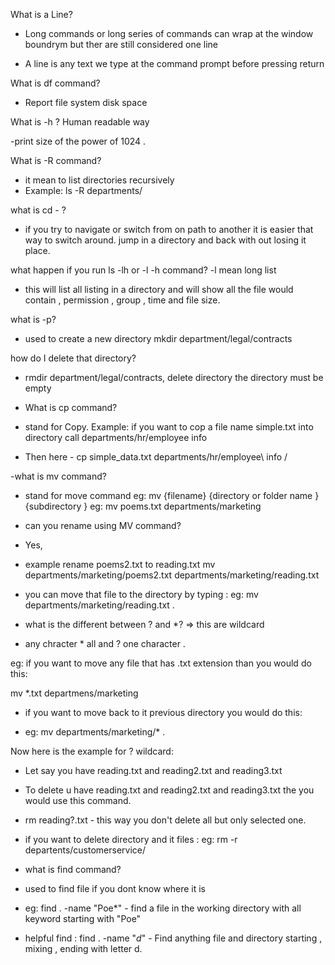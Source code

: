 What is a Line? 
- Long commands or long series of commands can wrap at the window boundrym but ther are still considered one line

- A line is any text we type at the command prompt before pressing return

What is df command?
- Report file system disk space

What is -h ? Human readable way

-print size of the power of 1024 . 

What is -R command? 

- it mean to list directories recursively 
- Example: ls  -R departments/ 

what is cd - ? 
- if you try to navigate or switch from on path to another it is easier that way to switch around. jump in a directory and back with out losing it place. 

what happen if you run ls -lh or -l -h command? -l mean long list

- this will list all listing in a directory and will show all the file would contain , permission , group , time and file size. 

what is -p?
- used to create a new directory
mkdir department/legal/contracts

how do I delete that directory?

- rmdir  department/legal/contracts, delete directory the directory must be empty 

- What is cp command? 

- stand for Copy.
Example: if you want to cop a file name simple.txt into 
directory call departments/hr/employee info

- Then here - cp simple_data.txt departments/hr/employee\ info /

-what is mv command? 
- stand for move command
eg: mv {filename} {directory or folder name } {subdirectory } 
eg: mv poems.txt departments/marketing

- can you rename using MV command?
- Yes,
- example rename poems2.txt to reading.txt
 mv departments/marketing/poems2.txt departments/marketing/reading.txt
- you can move that file to the directory by typing :
eg:  mv departments/marketing/reading.txt . 


- what is the different between ? and *?  => this are wildcard 

- any chracter * all and ? one character . 

eg: if you want to move any file that has .txt extension than you would do this: 

mv *.txt departmens/marketing

- if you want to move back to it previous directory you would do this: 

- eg:  mv departments/marketing/* . 

Now here is the example for ? wildcard:

- Let say you have reading.txt and reading2.txt and reading3.txt

- To delete u have reading.txt and reading2.txt and reading3.txt the you would use this command. 

- rm reading?.txt - this way you don't delete all but only selected one.


- if you want to delete directory and it files :
eg: rm -r departents/customerservice/

- what is find command?

- used to find file if you dont know where it is 
- eg: find . -name "Poe*" - find a file in the working directory with all keyword starting with  "Poe" 

- helpful find : find . -name "*d*" - Find anything file and directory starting , mixing , ending with letter d.
